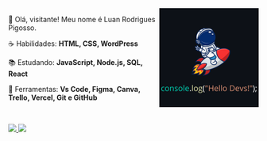 <!--<img src="https://raw.githubusercontent.com/MicaelliMedeiros/micaellimedeiros/master/image/computer-illustration.png" min-width="400px" max-width="400px" width="400px" align="right" alt="compute">

<img src="pc.svg" min-width="300px" max-width="300px" width="300px" align="right" alt="Computador">-->

<img src="img-readme.png" min-width="200px" max-width="200px" width="200px" align="right" alt="logo foguete com astronauta">

<p align="left"> 
  🖖 Olá, visitante! Meu nome é Luan Rodrigues Pigosso.
</p>

<p align="left">
  ☕ Habilidades: <strong>HTML, CSS, WordPress</strong>
</p>

<p align="left">
  📚 Estudando: <strong>JavaScript, Node.js, SQL, React</strong>
</p>

<p align="left">
  💼 Ferramentas: <strong>Vs Code, Figma, Canva, Trello, Vercel, Git e GitHub</strong>
</p>

</br>

<p align="left">
  <a href="https://www.linkedin.com/in/luanpigosso" alt="Linkedin">
    <img src="https://img.shields.io/badge/-Luan%20Pigosso-5433CC?style=flat-square&logo=Linkedin&logoColor=white&link=https://www.linkedin.com/in/luanpigosso" />
  </a>

  <a href="https://discord.gg/8zwDhbtX" alt="Discord">
    <img src="https://img.shields.io/badge/-Luan%20Pigosso-5433CC?style=flat-square&logo=Discord&logoColor=white&link=https://discord.gg/8zwDhbtX" />
  </a>
</p>
